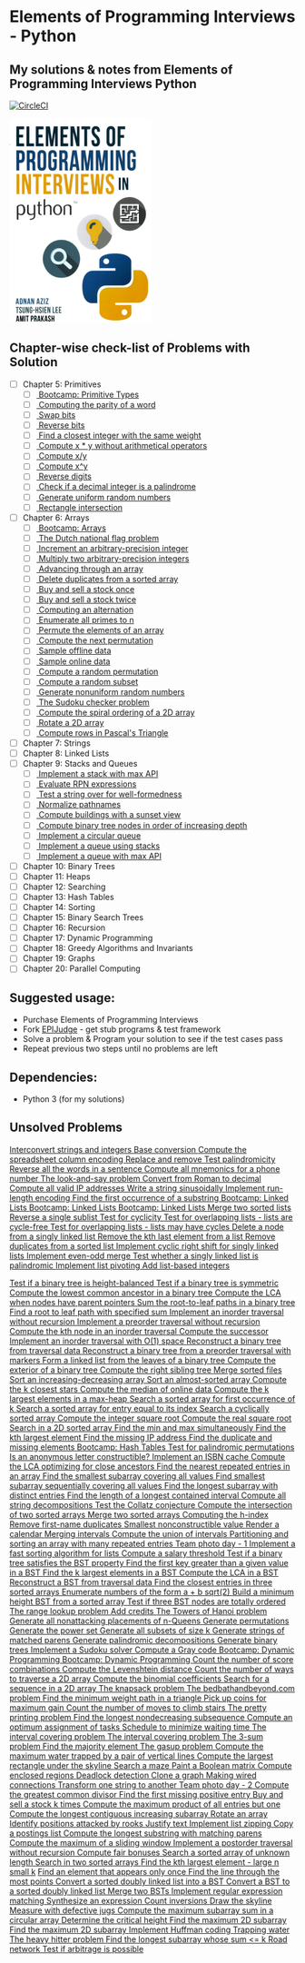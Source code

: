 # Elements of Programming Interviews - Python
## My solutions & notes from Elements of Programming Interviews Python
[![CircleCI](https://circleci.com/gh/kajal-karer/Elements-of-Programming-Interviews-Python/tree/master.svg?style=svg)](https://circleci.com/gh/kajal-karer/Elements-of-Programming-Interviews-Python/tree/master)

![EPI ](epi-cover.png)

## Chapter-wise check-list of Problems with Solution 
- [ ] Chapter 5: Primitives
    - [ ] [ Bootcamp: Primitive Types ]( /solutions/count_bits.py )
    - [ ] [ Computing the parity of a word ]( /solutions/parity.py )
    - [ ] [ Swap bits ]( /solutions/swap\_bits.py )
    - [ ] [ Reverse bits ]( /solutions/reverse\_bits.py )
    - [ ] [ Find a closest integer with the same weight ]( /solutions/closest\_int\_same\_weight.py )
    - [ ] [ Compute x * y without arithmetical operators ]( /solutions/primitive\_multiply.py )
    - [ ] [ Compute x/y ]( /solutions/primitive\_divide.py )
    - [ ] [ Compute x^y ]( /solutions/power\_x\_y.py )
    - [ ] [ Reverse digits ]( /solutions/reverse\_digits.py )
    - [ ] [ Check if a decimal integer is a palindrome ]( /solutions/is\_number\_palindromic.py )
    - [ ] [ Generate uniform random numbers ]( /solutions/uniform\_random\_number.py )
    - [ ] [ Rectangle intersection ]( /solutions/rectangle\_intersection.py )
- [ ] Chapter 6: Arrays
    - [ ] [ Bootcamp: Arrays ]( /solutions/even\_odd\_array.py )
    - [ ] [ The Dutch national flag problem ]( /solutions/dutch\_national\_flag.py )
    - [ ] [ Increment an arbitrary-precision integer ]( /solutions/int\_as\_array\_increment.py )
    - [ ] [ Multiply two arbitrary-precision integers ]( /solutions/int\_as\_array\_multiply.py )
    - [ ] [ Advancing through an array ]( /solutions/advance\_by\_offsets.py )
    - [ ] [ Delete duplicates from a sorted array ]( /solutions/sorted\_array\_remove\_dups.py )
    - [ ] [ Buy and sell a stock once ]( /solutions/buy\_and\_sell\_stock.py )
    - [ ] [ Buy and sell a stock twice ]( /solutions/buy\_and\_sell\_stock\_twice.py )
    - [ ] [ Computing an alternation ]( /solutions/alternating\_array.py )
    - [ ] [ Enumerate all primes to n ]( /solutions/prime\_sieve.py )
    - [ ] [ Permute the elements of an array ]( /solutions/apply\_permutation.py )
    - [ ] [ Compute the next permutation ]( /solutions/next\_permutation.py )
    - [ ] [ Sample offline data ]( /solutions/offline\_sampling.py )
    - [ ] [ Sample online data ]( /solutions/online\_sampling.py )
    - [ ] [ Compute a random permutation ]( /solutions/random\_permutation.py )
    - [ ] [ Compute a random subset ]( /solutions/random\_subset.py )
    - [ ] [ Generate nonuniform random numbers ]( /solutions/nonuniform\_random\_number.py )
    - [ ] [ The Sudoku checker problem ]( /solutions/is\_valid\_sudoku.py )
    - [ ] [ Compute the spiral ordering of a 2D array ]( /solutions/spiral\_ordering\_segments.py )
    - [ ] [ Rotate a 2D array ]( /solutions/matrix\_rotation.py )
    - [ ] [ Compute rows in Pascal's Triangle ]( /solutions/pascal\_triangle.py )
- [ ] Chapter 7: Strings
- [ ] Chapter 8: Linked Lists
- [ ] Chapter 9: Stacks and Queues
    - [ ] [ Implement a stack with max API ]( /solutions/stack\_with\_max.py )
    - [ ] [ Evaluate RPN expressions ]( evaluate\_rpn.py )
    - [ ] [ Test a string over for well-formedness ]( is\_valid\_parenthesization.py )
    - [ ] [ Normalize pathnames ]( directory\_path\_normalization.py )
    - [ ] [ Compute buildings with a sunset view ]( sunset\_view.py )
    - [ ] [ Compute binary tree nodes in order of increasing depth ]( tree\_level\_order.py )
    - [ ] [ Implement a circular queue ]( circular\_queue.py )
    - [ ] [ Implement a queue using stacks ]( queue\_from\_stacks.py )
    - [ ] [ Implement a queue with max API ]( queue\_with\_max.py )
- [ ] Chapter 10: Binary Trees
- [ ] Chapter 11: Heaps
- [ ] Chapter 12: Searching
- [ ] Chapter 13: Hash Tables
- [ ] Chapter 14: Sorting
- [ ] Chapter 15: Binary Search Trees
- [ ] Chapter 16: Recursion
- [ ] Chapter 17: Dynamic Programming
- [ ] Chapter 18: Greedy Algorithms and Invariants
- [ ] Chapter 19: Graphs
- [ ] Chapter 20: Parallel Computing

## Suggested usage:
+ Purchase Elements of Programming Interviews
+ Fork [EPIJudge](https://github.com/adnanaziz/EPIJudge.git) - get stub programs & test framework
+ Solve a problem & Program your solution to see if the test cases pass
+ Repeat previous two steps until no problems are left

## Dependencies:
+ Python 3 (for my solutions)


## Unsolved Problems 
[ Interconvert strings and integers ]( string\_integer\_interconversion.py )
[ Base conversion ]( convert\_base.py )
[ Compute the spreadsheet column encoding ]( spreadsheet\_encoding.py )
[ Replace and remove ]( replace\_and\_remove.py )
[ Test palindromicity ]( is\_string\_palindromic\_punctuation.py )
[ Reverse all the words in a sentence ]( reverse\_words.py )
[ Compute all mnemonics for a phone number ]( phone\_number\_mnemonic.py )
[ The look-and-say problem ]( look\_and\_say.py )
[ Convert from Roman to decimal ]( roman\_to\_integer.py )
[ Compute all valid IP addresses ]( valid\_ip\_addresses.py )
[ Write a string sinusoidally ]( snake\_string.py )
[ Implement run-length encoding ]( run\_length\_compression.py )
[ Find the first occurrence of a substring ]( substring\_match.py )
[ Bootcamp: Linked Lists ]( search\_in\_list.py )
[ Bootcamp: Linked Lists ]( insert\_in\_list.py )
[ Bootcamp: Linked Lists ]( delete\_from\_list.py )
[ Merge two sorted lists ]( sorted\_lists\_merge.py )
[ Reverse a single sublist ]( reverse\_sublist.py )
[ Test for cyclicity ]( is\_list\_cyclic.py )
[ Test for overlapping lists - lists are cycle-free ]( do\_terminated\_lists\_overlap.py )
[ Test for overlapping lists - lists may have cycles ]( do\_lists\_overlap.py )
[ Delete a node from a singly linked list ]( delete\_node\_from\_list.py )
[ Remove the kth last element from a list ]( delete\_kth\_last\_from\_list.py )
[ Remove duplicates from a sorted list ]( remove\_duplicates\_from\_sorted\_list.py )
[ Implement cyclic right shift for singly linked lists ]( list\_cyclic\_right\_shift.py )
[ Implement even-odd merge ]( even\_odd\_list\_merge.py )
[ Test whether a singly linked list is palindromic ]( is\_list\_palindromic.py )
[ Implement list pivoting ]( pivot\_list.py )
[ Add list-based integers ]( int\_as\_list\_add.py )



[ Test if a binary tree is height-balanced ]( is\_tree\_balanced.py )
[ Test if a binary tree is symmetric ]( is\_tree\_symmetric.py )
[ Compute the lowest common ancestor in a binary tree ]( lowest\_common\_ancestor.py )
[ Compute the LCA when nodes have parent pointers ]( lowest\_common\_ancestor\_with\_parent.py )
[ Sum the root-to-leaf paths in a binary tree ]( sum\_root\_to\_leaf.py )
[ Find a root to leaf path with specified sum ]( path\_sum.py )
[ Implement an inorder traversal without recursion ]( tree\_inorder.py )
[ Implement a preorder traversal without recursion ]( tree\_preorder.py )
[ Compute the kth node in an inorder traversal ]( kth\_node\_in\_tree.py )
[ Compute the successor ]( successor\_in\_tree.py )
[ Implement an inorder traversal with O(1) space ]( tree\_with\_parent\_inorder.py )
[ Reconstruct a binary tree from traversal data ]( tree\_from\_preorder\_inorder.py )
[ Reconstruct a binary tree from a preorder traversal with markers ]( tree\_from\_preorder\_with\_null.py )
[ Form a linked list from the leaves of a binary tree ]( tree\_connect\_leaves.py )
[ Compute the exterior of a binary tree ]( tree\_exterior.py )
[ Compute the right sibling tree ]( tree\_right\_sibling.py )
[ Merge sorted files ]( sorted\_arrays\_merge.py )
[ Sort an increasing-decreasing array ]( sort\_increasing\_decreasing\_array.py )
[ Sort an almost-sorted array ]( sort\_almost\_sorted\_array.py )
[ Compute the k closest stars ]( k\_closest\_stars.py )
[ Compute the median of online data ]( online\_median.py )
[ Compute the k largest elements in a max-heap ]( k\_largest\_in\_heap.py )
[ Search a sorted array for first occurrence of k ]( search\_first\_key.py )
[ Search a sorted array for entry equal to its index ]( search\_entry\_equal\_to\_index.py )
[ Search a cyclically sorted array ]( search\_shifted\_sorted\_array.py )
[ Compute the integer square root ]( int\_square\_root.py )
[ Compute the real square root ]( real\_square\_root.py )
[ Search in a 2D sorted array ]( search\_row\_col\_sorted\_matrix.py )
[ Find the min and max simultaneously ]( search\_for\_min\_max\_in\_array.py )
[ Find the kth largest element ]( kth\_largest\_in\_array.py )
[ Find the missing IP address ]( absent\_value\_array.py )
[ Find the duplicate and missing elements ]( search\_for\_missing\_element.py )
[ Bootcamp: Hash Tables ]( anagrams.py )
[ Test for palindromic permutations ]( is\_string\_permutable\_to\_palindrome.py )
[ Is an anonymous letter constructible? ]( is\_anonymous\_letter\_constructible.py )
[ Implement an ISBN cache ]( lru\_cache.py )
[ Compute the LCA optimizing for close ancestors ]( lowest\_common\_ancestor\_close\_ancestor.py )
[ Find the nearest repeated entries in an array ]( nearest\_repeated\_entries.py )
[ Find the smallest subarray covering all values ]( smallest\_subarray\_covering\_set.py )
[ Find smallest subarray sequentially covering all values ]( smallest\_subarray\_covering\_all\_values.py )
[ Find the longest subarray with distinct entries ]( longest\_subarray\_with\_distinct\_values.py )
[ Find the length of a longest contained interval ]( longest\_contained\_interval.py )
[ Compute all string decompositions ]( string\_decompositions\_into\_dictionary\_words.py )
[ Test the Collatz conjecture ]( collatz\_checker.py )
[ Compute the intersection of two sorted arrays ]( intersect\_sorted\_arrays.py )
[ Merge two sorted arrays ]( two\_sorted\_arrays\_merge.py )
[ Computing the h-index ]( h\_index.py )
[ Remove first-name duplicates ]( remove\_duplicates.py )
[ Smallest nonconstructible value ]( smallest\_nonconstructible\_value.py )
[ Render a calendar ]( calendar\_rendering.py )
[ Merging intervals ]( interval\_add.py )
[ Compute the union of intervals ]( intervals\_union.py )
[ Partitioning and sorting an array with many repeated entries ]( group\_equal\_entries.py )
[ Team photo day - 1 ]( is\_array\_dominated.py )
[ Implement a fast sorting algorithm for lists ]( sort\_list.py )
[ Compute a salary threshold ]( find\_salary\_threshold.py )
[ Test if a binary tree satisfies the BST property ]( is\_tree\_a\_bst.py )
[ Find the first key greater than a given value in a BST ]( search\_first\_greater\_value\_in\_bst.py )
[ Find the k largest elements in a BST ]( k\_largest\_values\_in\_bst.py )
[ Compute the LCA in a BST ]( lowest\_common\_ancestor\_in\_bst.py )
[ Reconstruct a BST from traversal data ]( bst\_from\_preorder.py )
[ Find the closest entries in three sorted arrays ]( minimum\_distance\_3\_sorted\_arrays.py )
[ Enumerate numbers of the form a + b sqrt(2) ]( a\_b\_sqrt2.py )
[ Build a minimum height BST from a sorted array ]( bst\_from\_sorted\_array.py )
[ Test if three BST nodes are totally ordered ]( descendant\_and\_ancestor\_in\_bst.py )
[ The range lookup problem ]( range\_lookup\_in\_bst.py )
[ Add credits ]( adding\_credits.py )
[ The Towers of Hanoi problem ]( hanoi.py )
[ Generate all nonattacking placements of n-Queens ]( n\_queens.py )
[ Generate permutations ]( permutations.py )
[ Generate the power set ]( power\_set.py )
[ Generate all subsets of size k ]( combinations.py )
[ Generate strings of matched parens ]( enumerate\_balanced\_parentheses.py )
[ Generate palindromic decompositions ]( enumerate\_palindromic\_decompositions.py )
[ Generate binary trees ]( enumerate\_trees.py )
[ Implement a Sudoku solver ]( sudoku\_solve.py )
[ Compute a Gray code ]( gray\_code.py )
[ Bootcamp: Dynamic Programming ]( fibonacci.py )
[ Bootcamp: Dynamic Programming ]( max\_sum\_subarray.py )
[ Count the number of score combinations ]( number\_of\_score\_combinations.py )
[ Compute the Levenshtein distance ]( levenshtein\_distance.py )
[ Count the number of ways to traverse a 2D array ]( number\_of\_traversals\_matrix.py )
[ Compute the binomial coefficients ]( binomial\_coefficients.py )
[ Search for a sequence in a 2D array ]( is\_string\_in\_matrix.py )
[ The knapsack problem ]( knapsack.py )
[ The bedbathandbeyond.com problem ]( is\_string\_decomposable\_into\_words.py )
[ Find the minimum weight path in a triangle ]( minimum\_weight\_path\_in\_a\_triangle.py )
[ Pick up coins for maximum gain ]( picking\_up\_coins.py )
[ Count the number of moves to climb stairs ]( number\_of\_traversals\_staircase.py )
[ The pretty printing problem ]( pretty\_printing.py )
[ Find the longest nondecreasing subsequence ]( longest\_nondecreasing\_subsequence.py )
[ Compute an optimum assignment of tasks ]( task\_pairing.py )
[ Schedule to minimize waiting time ]( minimum\_waiting\_time.py )
[ The interval covering problem ]( minimum\_points\_covering\_intervals.py )
[ The interval covering problem ]( two\_sum.py )
[ The 3-sum problem ]( three\_sum.py )
[ Find the majority element ]( majority\_element.py )
[ The gasup problem ]( refueling\_schedule.py )
[ Compute the maximum water trapped by a pair of vertical lines ]( max\_trapped\_water.py )
[ Compute the largest rectangle under the skyline ]( largest\_rectangle\_under\_skyline.py )
[ Search a maze ]( search\_maze.py )
[ Paint a Boolean matrix ]( matrix\_connected\_regions.py )
[ Compute enclosed regions ]( matrix\_enclosed\_regions.py )
[ Deadlock detection ]( deadlock\_detection.py )
[ Clone a graph ]( graph\_clone.py )
[ Making wired connections ]( is\_circuit\_wirable.py )
[ Transform one string to another ]( string\_transformability.py )
[ Team photo day - 2 ]( max\_teams\_in\_photograph.py )
[ Compute the greatest common divisor ]( gcd.py )
[ Find the first missing positive entry ]( first\_missing\_positive\_entry.py )
[ Buy and sell a stock k times ]( buy\_and\_sell\_stock\_k\_times.py )
[ Compute the maximum product of all entries but one ]( max\_product\_all\_but\_one.py )
[ Compute the longest contiguous increasing subarray ]( longest\_increasing\_subarray.py )
[ Rotate an array ]( rotate\_array.py )
[ Identify positions attacked by rooks ]( rook\_attack.py )
[ Justify text ]( left\_right\_justify\_text.py )
[ Implement list zipping ]( zip\_list.py )
[ Copy a postings list ]( copy\_posting\_list.py )
[ Compute the longest substring with matching parens ]( longest\_substring\_with\_matching\_parentheses.py )
[ Compute the maximum of a sliding window ]( max\_of\_sliding\_window.py )
[ Implement a postorder traversal without recursion ]( tree\_postorder.py )
[ Compute fair bonuses ]( bonus.py )
[ Search a sorted array of unknown length ]( search\_unknown\_length\_array.py )
[ Search in two sorted arrays ]( kth\_largest\_element\_in\_two\_sorted\_arrays.py )
[ Find the kth largest element - large n small k]( kth\_largest\_element\_in\_long\_array.py )
[ Find an element that appears only once ]( element\_appearing\_once.py )
[ Find the line through the most points ]( line\_through\_most\_points.py )
[ Convert a sorted doubly linked list into a BST ]( sorted\_list\_to\_bst.py )
[ Convert a BST to a sorted doubly linked list ]( bst\_to\_sorted\_list.py )
[ Merge two BSTs ]( bst\_merge.py )
[ Implement regular expression matching ]( regular\_expression.py )
[ Synthesize an expression ]( insert\_operators\_in\_string.py )
[ Count inversions ]( count\_inversions.py )
[ Draw the skyline ]( drawing\_skyline.py )
[ Measure with defective jugs ]( defective\_jugs.py )
[ Compute the maximum subarray sum in a circular array ]( maximum\_subarray\_in\_circular\_array.py )
[ Determine the critical height ]( max\_safe\_height.py )
[ Find the maximum 2D subarray ]( max\_submatrix.py )
[ Find the maximum 2D subarray ]( max\_square\_submatrix.py )
[ Implement Huffman coding ]( huffman\_coding.py )
[ Trapping water ]( max\_water\_trappable.py )
[ The heavy hitter problem ]( search\_frequent\_items.py )
[ Find the longest subarray whose sum <=  k ]( longest\_subarray\_with\_sum\_constraint.py )
[ Road network ]( road\_network.py )
[ Test if arbitrage is possible ]( arbitrage.py )